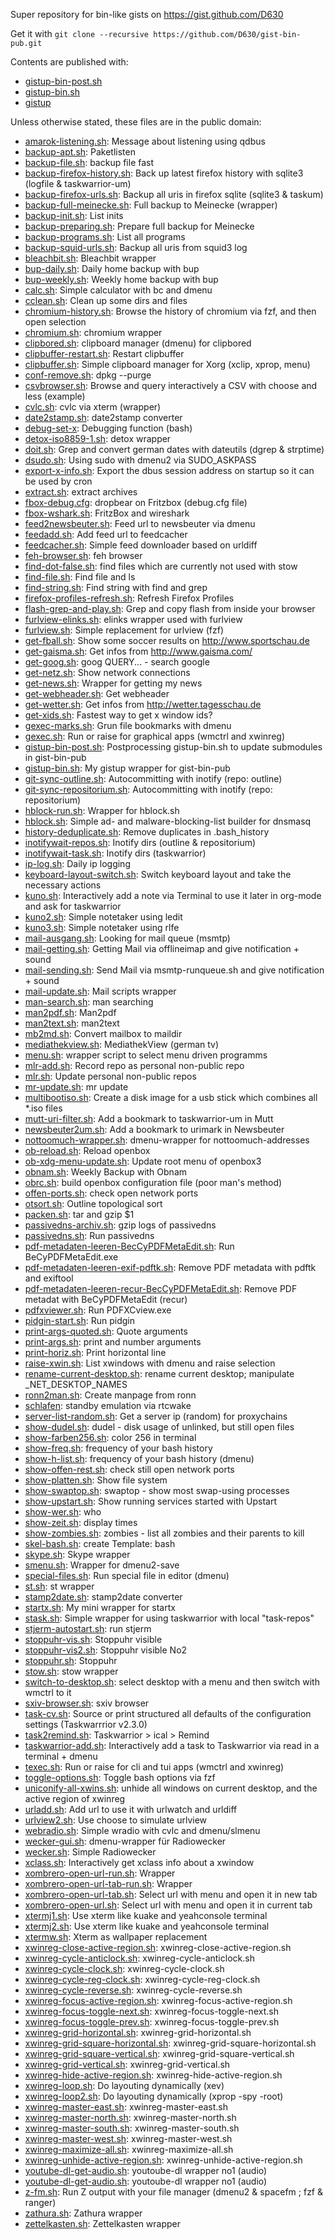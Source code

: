 Super repository for bin-like gists on https://gist.github.com/D630

Get it with `git clone --recursive https://github.com/D630/gist-bin-pub.git`

Contents are published with:

* [gistup-bin-post.sh](https://gist.github.com/21951041cdf1c5ff47ca#file-gistup-bin-post-sh)
* [gistup-bin.sh](https://gist.github.com/21951041cdf1c5ff47ca#file-gistup-bin-sh)
* [gistup](https://github.com/mbostock/gistup)

Unless otherwise stated, these files are in the public domain:
* [amarok-listening.sh](https://gist.github.com/941bd57530074585052f#file-amarok-listening-sh): Message about listening using qdbus
* [backup-apt.sh](https://gist.github.com/87742dc4d99cdb2588ea#file-backup-apt-sh): Paketlisten
* [backup-file.sh](https://gist.github.com/87742dc4d99cdb2588ea#file-backup-file-sh): backup file fast
* [backup-firefox-history.sh](https://gist.github.com/87742dc4d99cdb2588ea#file-backup-firefox-history-sh): Back up latest firefox history with sqlite3 (logfile & taskwarrior-um)
* [backup-firefox-urls.sh](https://gist.github.com/87742dc4d99cdb2588ea#file-backup-firefox-urls-sh): Backup all uris in firefox sqlite (sqlite3 & taskum)
* [backup-full-meinecke.sh](https://gist.github.com/87742dc4d99cdb2588ea#file-backup-full-meinecke-sh): Full backup to Meinecke (wrapper)
* [backup-init.sh](https://gist.github.com/87742dc4d99cdb2588ea#file-backup-init-sh): List inits
* [backup-preparing.sh](https://gist.github.com/87742dc4d99cdb2588ea#file-backup-preparing-sh): Prepare full backup for Meinecke
* [backup-programs.sh](https://gist.github.com/87742dc4d99cdb2588ea#file-backup-programs-sh): List all programs
* [backup-squid-urls.sh](https://gist.github.com/87742dc4d99cdb2588ea#file-backup-squid-urls-sh): Backup all uris from squid3 log
* [bleachbit.sh](https://gist.github.com/0bc5da8af3c7c7e576c9#file-bleachbit-sh): Bleachbit wrapper
* [bup-daily.sh](https://gist.github.com/5211cd201a0d298ea732#file-bup-daily-sh): Daily home backup with bup
* [bup-weekly.sh](https://gist.github.com/5211cd201a0d298ea732#file-bup-weekly-sh): Weekly home backup with bup
* [calc.sh](https://gist.github.com/9a809e218b55ca124016#file-calc-sh): Simple calculator with bc and dmenu
* [cclean.sh](https://gist.github.com/93595dcdf9c3482b1ffe#file-cclean-sh): Clean up some dirs and files
* [chromium-history.sh](https://gist.github.com/59b1d7d8bf31cf92be00#file-chromium-history-sh): Browse the history of chromium via fzf, and then open selection
* [chromium.sh](https://gist.github.com/59b1d7d8bf31cf92be00#file-chromium-sh): chromium wrapper
* [clipbored.sh](https://gist.github.com/d2589dd73d1d79ff89d3#file-clipbored-sh): clipboard manager (dmenu) for clipbored
* [clipbuffer-restart.sh](https://gist.github.com/2b0c208bcfa110d0a63d#file-clipbuffer-restart-sh): Restart clipbuffer
* [clipbuffer.sh](https://gist.github.com/2b0c208bcfa110d0a63d#file-clipbuffer-sh): Simple clipboard manager for Xorg (xclip, xprop, menu)
* [conf-remove.sh](https://gist.github.com/aacbde6148c0a423505d#file-conf-remove-sh): dpkg --purge
* [csvbrowser.sh](https://gist.github.com/3b3caa56910df66a130f#file-csvbrowser-sh): Browse and query interactively a CSV with choose and less (example)
* [cvlc.sh](https://gist.github.com/50dfc1645ed2529ef21a#file-cvlc-sh): cvlc via xterm (wrapper)
* [date2stamp.sh](https://gist.github.com/6dbd58fd9b315ab6d866#file-date2stamp-sh): date2stamp converter
* [debug-set-x](https://gist.github.com/95e44d9cbb0755d8a0f1#file-debug-set-x): Debugging function (bash)
* [detox-iso8859-1.sh](https://gist.github.com/e31cdbad9096d34d5087#file-detox-iso8859-1-sh): detox wrapper
* [doit.sh](https://gist.github.com/6dbd58fd9b315ab6d866#file-doit-sh): Grep and convert german dates with dateutils (dgrep & strptime)
* [dsudo.sh](https://gist.github.com/c5845c81802eebedfc29#file-dsudo-sh): Using sudo with dmenu2 via SUDO_ASKPASS
* [export-x-info.sh](https://gist.github.com/b2a165c53005858207ba#file-export-x-info-sh): Export the dbus session address on startup so it can be used by cron
* [extract.sh](https://gist.github.com/d8e0d3abca8d195b3033#file-extract-sh): extract archives
* [fbox-debug.cfg](https://gist.github.com/8bea4004702918a07bc4#file-fbox-debug-cfg): dropbear on Fritzbox (debug.cfg file)
* [fbox-wshark.sh](https://gist.github.com/8bea4004702918a07bc4#file-fbox-wshark-sh): FritzBox and wireshark
* [feed2newsbeuter.sh](https://gist.github.com/febd887e1854664f8056#file-feed2newsbeuter-sh): Feed url to newsbeuter via dmenu
* [feedadd.sh](https://gist.github.com/9325b5a55764cc2d1bf0#file-feedadd-sh): Add feed url to feedcacher
* [feedcacher.sh](https://gist.github.com/9325b5a55764cc2d1bf0#file-feedcacher-sh): Simple feed downloader based on urldiff
* [feh-browser.sh](https://gist.github.com/ac107dba70d4e5b62c7e#file-feh-browser-sh): feh browser
* [find-dot-false.sh](https://gist.github.com/9e516207ab76fdffb3c5#file-find-dot-false-sh): find files which are currently not used with stow
* [find-file.sh](https://gist.github.com/9e516207ab76fdffb3c5#file-find-file-sh): Find file and ls
* [find-string.sh](https://gist.github.com/9e516207ab76fdffb3c5#file-find-string-sh): Find string with find and grep
* [firefox-profiles-refresh.sh](https://gist.github.com/77c39406045d042d23fa#file-firefox-profiles-refresh-sh): Refresh Firefox Profiles
* [flash-grep-and-play.sh](https://gist.github.com/3b3caa56910df66a130f#file-flash-grep-and-play-sh): Grep and copy flash from inside your browser
* [furlview-elinks.sh](https://gist.github.com/e3b98e1773834b7badaf#file-furlview-elinks-sh): elinks wrapper used with furlview
* [furlview.sh](https://gist.github.com/e3b98e1773834b7badaf#file-furlview-sh): Simple replacement for urlview (fzf)
* [get-fball.sh](https://gist.github.com/b2a4edc8edc4b59eb74b#file-get-fball-sh): Show some soccer results on http://www.sportschau.de
* [get-gaisma.sh](https://gist.github.com/b2a4edc8edc4b59eb74b#file-get-gaisma-sh): Get infos from http://www.gaisma.com/
* [get-goog.sh](https://gist.github.com/b2a4edc8edc4b59eb74b#file-get-goog-sh): goog QUERY... - search google
* [get-netz.sh](https://gist.github.com/b2a4edc8edc4b59eb74b#file-get-netz-sh): Show network connections
* [get-news.sh](https://gist.github.com/b2a4edc8edc4b59eb74b#file-get-news-sh): Wrapper for getting my news
* [get-webheader.sh](https://gist.github.com/b2a4edc8edc4b59eb74b#file-get-webheader-sh): Get webheader
* [get-wetter.sh](https://gist.github.com/b2a4edc8edc4b59eb74b#file-get-wetter-sh): Get infos from http://wetter.tagesschau.de
* [get-xids.sh](https://gist.github.com/b2a165c53005858207ba#file-get-xids-sh): Fastest way to get x window ids?
* [gexec-marks.sh](https://gist.github.com/3334c11f2c993d273cdd#file-gexec-marks-sh): Grun file bookmarks with dmenu
* [gexec.sh](https://gist.github.com/3334c11f2c993d273cdd#file-gexec-sh): Run or raise for graphical apps (wmctrl and xwinreg)
* [gistup-bin-post.sh](https://gist.github.com/21951041cdf1c5ff47ca#file-gistup-bin-post-sh): Postprocessing gistup-bin.sh to update submodules in gist-bin-pub
* [gistup-bin.sh](https://gist.github.com/21951041cdf1c5ff47ca#file-gistup-bin-sh): My gistup wrapper for gist-bin-pub
* [git-sync-outline.sh](https://gist.github.com/2998c6e8ea17285baeb9#file-git-sync-outline-sh): Autocommitting with inotify (repo: outline)
* [git-sync-repositorium.sh](https://gist.github.com/2998c6e8ea17285baeb9#file-git-sync-repositorium-sh): Autocommitting with inotify (repo: repositorium)
* [hblock-run.sh](https://gist.github.com/2c8c6c666af6330d75de#file-hblock-run-sh): Wrapper for hblock.sh
* [hblock.sh](https://gist.github.com/2c8c6c666af6330d75de#file-hblock-sh): Simple ad- and malware-blocking-list builder for dnsmasq
* [history-deduplicate.sh](https://gist.github.com/95e44d9cbb0755d8a0f1#file-history-deduplicate-sh): Remove duplicates in .bash_history
* [inotifywait-repos.sh](https://gist.github.com/2998c6e8ea17285baeb9#file-inotifywait-repos-sh): Inotify dirs (outline & repositorium)
* [inotifywait-task.sh](https://gist.github.com/2998c6e8ea17285baeb9#file-inotifywait-task-sh): Inotify dirs (taskwarrior)
* [ip-log.sh](https://gist.github.com/87742dc4d99cdb2588ea#file-ip-log-sh): Daily ip logging
* [keyboard-layout-switch.sh](https://gist.github.com/b2a165c53005858207ba#file-keyboard-layout-switch-sh): Switch keyboard layout and take the necessary actions
* [kuno.sh](https://gist.github.com/f246e7417d1e9ba9e53c#file-kuno-sh): Interactively add a note via Terminal to use it later in org-mode and ask for taskwarrior
* [kuno2.sh](https://gist.github.com/f246e7417d1e9ba9e53c#file-kuno2-sh): Simple notetaker using ledit
* [kuno3.sh](https://gist.github.com/f246e7417d1e9ba9e53c#file-kuno3-sh): Simple notetaker using rlfe
* [mail-ausgang.sh](https://gist.github.com/cb9cbb8fc617bf45bf49#file-mail-ausgang-sh): Looking for mail queue (msmtp)
* [mail-getting.sh](https://gist.github.com/cb9cbb8fc617bf45bf49#file-mail-getting-sh): Getting Mail via offlineimap and give notification + sound
* [mail-sending.sh](https://gist.github.com/cb9cbb8fc617bf45bf49#file-mail-sending-sh): Send Mail via msmtp-runqueue.sh and give notification + sound
* [mail-update.sh](https://gist.github.com/cb9cbb8fc617bf45bf49#file-mail-update-sh): Mail scripts wrapper
* [man-search.sh](https://gist.github.com/7ae2d18eb10b7c17023e#file-man-search-sh): man searching
* [man2pdf.sh](https://gist.github.com/7ae2d18eb10b7c17023e#file-man2pdf-sh): Man2pdf
* [man2text.sh](https://gist.github.com/7ae2d18eb10b7c17023e#file-man2text-sh): man2text
* [mb2md.sh](https://gist.github.com/cb9cbb8fc617bf45bf49#file-mb2md-sh): Convert mailbox to maildir
* [mediathekview.sh](https://gist.github.com/69accfdbe0b26a35a7e6#file-mediathekview-sh): MediathekView (german tv)
* [menu.sh](https://gist.github.com/b4bf40af748975d9d462#file-menu-sh): wrapper script to select menu driven programms
* [mlr-add.sh](https://gist.github.com/7c98ecc06c8988faf589#file-mlr-add-sh): Record repo as personal non-public repo
* [mlr.sh](https://gist.github.com/7c98ecc06c8988faf589#file-mlr-sh): Update personal non-public repos
* [mr-update.sh](https://gist.github.com/fe1c5b592969b2deb101#file-mr-update-sh): mr update
* [multibootiso.sh](https://gist.github.com/3b3caa56910df66a130f#file-multibootiso-sh): Create a disk image for a usb stick which combines all *.iso files
* [mutt-uri-filter.sh](https://gist.github.com/195b52e9229fc2011798#file-mutt-uri-filter-sh): Add a bookmark to taskwarrior-um in Mutt
* [newsbeuter2um.sh](https://gist.github.com/2d8fd751ec63d1d18489#file-newsbeuter2um-sh): Add a bookmark to urimark in Newsbeuter
* [nottoomuch-wrapper.sh](https://gist.github.com/04f299679c729e9aa30c#file-nottoomuch-wrapper-sh): dmenu-wrapper for nottoomuch-addresses
* [ob-reload.sh](https://gist.github.com/242f5c51592c7ba06947#file-ob-reload-sh): Reload openbox
* [ob-xdg-menu-update.sh](https://gist.github.com/242f5c51592c7ba06947#file-ob-xdg-menu-update-sh): Update root menu of openbox3
* [obnam.sh](https://gist.github.com/6eede17af38c2f3c2fce#file-obnam-sh): Weekly Backup with Obnam
* [obrc.sh](https://gist.github.com/242f5c51592c7ba06947#file-obrc-sh): build openbox configuration file (poor man's method)
* [offen-ports.sh](https://gist.github.com/64d7f709527a4708f039#file-offen-ports-sh): check open network ports
* [otsort.sh](https://gist.github.com/3b3caa56910df66a130f#file-otsort-sh): Outline topological sort
* [packen.sh](https://gist.github.com/d8e0d3abca8d195b3033#file-packen-sh): tar and gzip $1
* [passivedns-archiv.sh](https://gist.github.com/86a4ee06173ea03fa5d4#file-passivedns-archiv-sh): gzip logs of passivedns
* [passivedns.sh](https://gist.github.com/86a4ee06173ea03fa5d4#file-passivedns-sh): Run passivedns
* [pdf-metadaten-leeren-BecCyPDFMetaEdit.sh](https://gist.github.com/922cd3a911b2325d12bc#file-pdf-metadaten-leeren-BecCyPDFMetaEdit-sh): Run BeCyPDFMetaEdit.exe
* [pdf-metadaten-leeren-exif-pdftk.sh](https://gist.github.com/922cd3a911b2325d12bc#file-pdf-metadaten-leeren-exif-pdftk-sh): Remove PDF metadata with pdftk and exiftool
* [pdf-metadaten-leeren-recur-BecCyPDFMetaEdit.sh](https://gist.github.com/922cd3a911b2325d12bc#file-pdf-metadaten-leeren-recur-BecCyPDFMetaEdit-sh): Remove PDF metadat with BeCyPDFMetaEdit (recur)
* [pdfxviewer.sh](https://gist.github.com/4f97704539655bbb38e6#file-pdfxviewer-sh): Run PDFXCview.exe
* [pidgin-start.sh](https://gist.github.com/5e7ebe29a3bcce4edde7#file-pidgin-start-sh): Run pidgin
* [print-args-quoted.sh](https://gist.github.com/0149042a9606075c52c8#file-print-args-quoted-sh): Quote arguments
* [print-args.sh](https://gist.github.com/0149042a9606075c52c8#file-print-args-sh): print and number arguments
* [print-horiz.sh](https://gist.github.com/0149042a9606075c52c8#file-print-horiz-sh): Print horizontal line
* [raise-xwin.sh](https://gist.github.com/b2a165c53005858207ba#file-raise-xwin-sh): List xwindows with dmenu and raise selection
* [rename-current-desktop.sh](https://gist.github.com/b2a165c53005858207ba#file-rename-current-desktop-sh): rename current desktop; manipulate _NET_DESKTOP_NAMES
* [ronn2man.sh](https://gist.github.com/994a2e3a12acc4190d1c#file-ronn2man-sh): Create manpage from ronn
* [schlafen](https://gist.github.com/86bc4adc113acf32e764#file-schlafen): standby emulation via rtcwake
* [server-list-random.sh](https://gist.github.com/7053da63b1048267cf32#file-server-list-random-sh): Get a server ip (random) for proxychains
* [show-dudel.sh](https://gist.github.com/64d7f709527a4708f039#file-show-dudel-sh): dudel - disk usage of unlinked, but still open files
* [show-farben256.sh](https://gist.github.com/64d7f709527a4708f039#file-show-farben256-sh): color 256 in terminal
* [show-freq.sh](https://gist.github.com/64d7f709527a4708f039#file-show-freq-sh): frequency of your bash history
* [show-h-list.sh](https://gist.github.com/64d7f709527a4708f039#file-show-h-list-sh): frequency of your bash history (dmenu)
* [show-offen-rest.sh](https://gist.github.com/64d7f709527a4708f039#file-show-offen-rest-sh): check still open network ports
* [show-platten.sh](https://gist.github.com/64d7f709527a4708f039#file-show-platten-sh): Show file system
* [show-swaptop.sh](https://gist.github.com/64d7f709527a4708f039#file-show-swaptop-sh): swaptop - show most swap-using processes
* [show-upstart.sh](https://gist.github.com/64d7f709527a4708f039#file-show-upstart-sh): Show running services started with Upstart
* [show-wer.sh](https://gist.github.com/64d7f709527a4708f039#file-show-wer-sh): who
* [show-zeit.sh](https://gist.github.com/64d7f709527a4708f039#file-show-zeit-sh): display times
* [show-zombies.sh](https://gist.github.com/64d7f709527a4708f039#file-show-zombies-sh): zombies - list all zombies and their parents to kill
* [skel-bash.sh](https://gist.github.com/b6312135d47324f9b744#file-skel-bash-sh): create Template: bash
* [skype.sh](https://gist.github.com/8317b96d97a72810f32d#file-skype-sh): Skype wrapper
* [smenu.sh](https://gist.github.com/b4bf40af748975d9d462#file-smenu-sh): Wrapper for dmenu2-save
* [special-files.sh](https://gist.github.com/56eb7959701d922a9c59#file-special-files-sh): Run special file in editor (dmenu)
* [st.sh](https://gist.github.com/01aeb21b7deed572e2f9#file-st-sh): st wrapper
* [stamp2date.sh](https://gist.github.com/6dbd58fd9b315ab6d866#file-stamp2date-sh): stamp2date converter
* [startx.sh](https://gist.github.com/b2a165c53005858207ba#file-startx-sh): My mini wrapper for startx
* [stask.sh](https://gist.github.com/8466da55079943cbf88c#file-stask-sh): Simple wrapper for using taskwarrior with local "task-repos"
* [stjerm-autostart.sh](https://gist.github.com/d64389df3aa1e628d97c#file-stjerm-autostart-sh): run stjerm
* [stoppuhr-vis.sh](https://gist.github.com/6dbd58fd9b315ab6d866#file-stoppuhr-vis-sh): Stoppuhr visible
* [stoppuhr-vis2.sh](https://gist.github.com/6dbd58fd9b315ab6d866#file-stoppuhr-vis2-sh): Stoppuhr visible No2
* [stoppuhr.sh](https://gist.github.com/6dbd58fd9b315ab6d866#file-stoppuhr-sh): Stoppuhr
* [stow.sh](https://gist.github.com/8cfbecee731537554a9f#file-stow-sh): stow wrapper
* [switch-to-desktop.sh](https://gist.github.com/b2a165c53005858207ba#file-switch-to-desktop-sh): select desktop with a menu and then switch with wmctrl to it
* [sxiv-browser.sh](https://gist.github.com/7a3ac192fc8207934b98#file-sxiv-browser-sh): sxiv browser
* [task-cv.sh](https://gist.github.com/8466da55079943cbf88c#file-task-cv-sh): Source or print structured all defaults of the configuration settings (Taskwarrrior v2.3.0)
* [task2remind.sh](https://gist.github.com/006bfef923fa5da79b49#file-task2remind-sh): Taskwarrior > ical > Remind
* [taskwarrior-add.sh](https://gist.github.com/8466da55079943cbf88c#file-taskwarrior-add-sh): Interactively add a task to Taskwarrior via read in a terminal + dmenu
* [texec.sh](https://gist.github.com/3334c11f2c993d273cdd#file-texec-sh): Run or raise for cli and tui apps (wmctrl and xwinreg)
* [toggle-options.sh](https://gist.github.com/95e44d9cbb0755d8a0f1#file-toggle-options-sh): Toggle bash options via fzf
* [uniconify-all-xwins.sh](https://gist.github.com/b2a165c53005858207ba#file-uniconify-all-xwins-sh): unhide all windows on current desktop, and the active region of xwinreg
* [urladd.sh](https://gist.github.com/6a07da35c05e74f5136a#file-urladd-sh): Add url to use it with urlwatch and urldiff
* [urlview2.sh](https://gist.github.com/e3b98e1773834b7badaf#file-urlview2-sh): Use choose to simulate urlview
* [webradio.sh](https://gist.github.com/ad61acf11765b995f2a7#file-webradio-sh): Simple wradio with cvlc and dmenu/slmenu
* [wecker-gui.sh](https://gist.github.com/9c4c18b4ebd12134ba7b#file-wecker-gui-sh): dmenu-wrapper für Radiowecker
* [wecker.sh](https://gist.github.com/9c4c18b4ebd12134ba7b#file-wecker-sh): Simple Radiowecker
* [xclass.sh](https://gist.github.com/b2a165c53005858207ba#file-xclass-sh): Interactively get xclass info about a xwindow
* [xombrero-open-url-run.sh](https://gist.github.com/0fd81e3aa31786622f2a#file-xombrero-open-url-run-sh): Wrapper
* [xombrero-open-url-tab-run.sh](https://gist.github.com/0fd81e3aa31786622f2a#file-xombrero-open-url-tab-run-sh): Wrapper
* [xombrero-open-url-tab.sh](https://gist.github.com/0fd81e3aa31786622f2a#file-xombrero-open-url-tab-sh): Select url with menu and open it in new tab
* [xombrero-open-url.sh](https://gist.github.com/0fd81e3aa31786622f2a#file-xombrero-open-url-sh): Select url with menu and open it in current tab
* [xtermj1.sh](https://gist.github.com/b2a165c53005858207ba#file-xtermj1-sh): Use xterm like kuake and yeahconsole terminal
* [xtermj2.sh](https://gist.github.com/b2a165c53005858207ba#file-xtermj2-sh): Use xterm like kuake and yeahconsole terminal
* [xtermw.sh](https://gist.github.com/b2a165c53005858207ba#file-xtermw-sh): Xterm as wallpaper replacement
* [xwinreg-close-active-region.sh](https://gist.github.com/e95bb8e0380ff64e0274#file-xwinreg-close-active-region-sh): xwinreg-close-active-region.sh
* [xwinreg-cycle-anticlock.sh](https://gist.github.com/e95bb8e0380ff64e0274#file-xwinreg-cycle-anticlock-sh): xwinreg-cycle-anticlock.sh
* [xwinreg-cycle-clock.sh](https://gist.github.com/e95bb8e0380ff64e0274#file-xwinreg-cycle-clock-sh): xwinreg-cycle-clock.sh
* [xwinreg-cycle-reg-clock.sh](https://gist.github.com/e95bb8e0380ff64e0274#file-xwinreg-cycle-reg-clock-sh): xwinreg-cycle-reg-clock.sh
* [xwinreg-cycle-reverse.sh](https://gist.github.com/e95bb8e0380ff64e0274#file-xwinreg-cycle-reverse-sh): xwinreg-cycle-reverse.sh
* [xwinreg-focus-active-region.sh](https://gist.github.com/e95bb8e0380ff64e0274#file-xwinreg-focus-active-region-sh): xwinreg-focus-active-region.sh
* [xwinreg-focus-toggle-next.sh](https://gist.github.com/e95bb8e0380ff64e0274#file-xwinreg-focus-toggle-next-sh): xwinreg-focus-toggle-next.sh
* [xwinreg-focus-toggle-prev.sh](https://gist.github.com/e95bb8e0380ff64e0274#file-xwinreg-focus-toggle-prev-sh): xwinreg-focus-toggle-prev.sh
* [xwinreg-grid-horizontal.sh](https://gist.github.com/e95bb8e0380ff64e0274#file-xwinreg-grid-horizontal-sh): xwinreg-grid-horizontal.sh
* [xwinreg-grid-square-horizontal.sh](https://gist.github.com/e95bb8e0380ff64e0274#file-xwinreg-grid-square-horizontal-sh): xwinreg-grid-square-horizontal.sh
* [xwinreg-grid-square-vertical.sh](https://gist.github.com/e95bb8e0380ff64e0274#file-xwinreg-grid-square-vertical-sh): xwinreg-grid-square-vertical.sh
* [xwinreg-grid-vertical.sh](https://gist.github.com/e95bb8e0380ff64e0274#file-xwinreg-grid-vertical-sh): xwinreg-grid-vertical.sh
* [xwinreg-hide-active-region.sh](https://gist.github.com/e95bb8e0380ff64e0274#file-xwinreg-hide-active-region-sh): xwinreg-hide-active-region.sh
* [xwinreg-loop.sh](https://gist.github.com/e95bb8e0380ff64e0274#file-xwinreg-loop-sh): Do layouting dynamically (xev)
* [xwinreg-loop2.sh](https://gist.github.com/e95bb8e0380ff64e0274#file-xwinreg-loop2-sh): Do layouting dynamically (xprop -spy -root)
* [xwinreg-master-east.sh](https://gist.github.com/e95bb8e0380ff64e0274#file-xwinreg-master-east-sh): xwinreg-master-east.sh
* [xwinreg-master-north.sh](https://gist.github.com/e95bb8e0380ff64e0274#file-xwinreg-master-north-sh): xwinreg-master-north.sh
* [xwinreg-master-south.sh](https://gist.github.com/e95bb8e0380ff64e0274#file-xwinreg-master-south-sh): xwinreg-master-south.sh
* [xwinreg-master-west.sh](https://gist.github.com/e95bb8e0380ff64e0274#file-xwinreg-master-west-sh): xwinreg-master-west.sh
* [xwinreg-maximize-all.sh](https://gist.github.com/e95bb8e0380ff64e0274#file-xwinreg-maximize-all-sh): xwinreg-maximize-all.sh
* [xwinreg-unhide-active-region.sh](https://gist.github.com/e95bb8e0380ff64e0274#file-xwinreg-unhide-active-region-sh): xwinreg-unhide-active-region.sh
* [youtube-dl-get-audio.sh](https://gist.github.com/33f83c69a04d57ca33e9#file-youtube-dl-get-audio-sh): youtoube-dl wrapper no1 (audio)
* [youtube-dl-get-audio.sh](https://gist.github.com/33f83c69a04d57ca33e9#file-youtube-dl-get-audio-sh): youtoube-dl wrapper no1 (audio)
* [z-fm.sh](https://gist.github.com/335f68fd188caa449bdb#file-z-fm-sh): Run Z output with your file manager (dmenu2 & spacefm ; fzf & ranger)
* [zathura.sh](https://gist.github.com/c47cd517d9f854727750#file-zathura-sh): Zathura wrapper
* [zettelkasten.sh](https://gist.github.com/ee9e21bf735a07edc7ef#file-zettelkasten-sh): Zettelkasten wrapper
